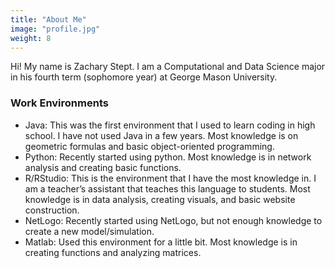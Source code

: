 ```yaml
---
title: "About Me"
image: "profile.jpg"
weight: 8
---
```


Hi! My name is Zachary Stept. I am a Computational and Data Science major in his fourth term (sophomore year) at George Mason University. 

### Work Environments

* Java: This was the first environment that I used to learn coding in high school. I have not used Java in a few years. Most knowledge is on geometric formulas and basic object-oriented programming.
* Python: Recently started using python. Most knowledge is in network analysis and creating basic functions.
* R/RStudio: This is the environment that I have the most knowledge in. I am a teacher’s assistant that teaches this language to students. Most knowledge is in data analysis, creating visuals, and basic website construction.
* NetLogo: Recently started using NetLogo, but not enough knowledge to create a new model/simulation.
* Matlab: Used this environment for a little bit. Most knowledge is in creating functions and analyzing matrices.
